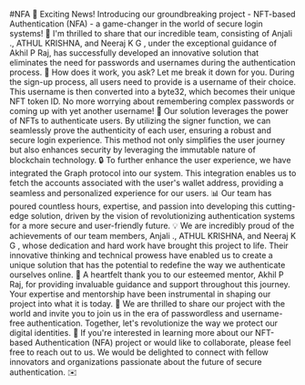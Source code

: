 #NFA
🔐 Exciting News! Introducing our groundbreaking project - NFT-based Authentication (NFA) - a game-changer in the world of secure login systems! 🌟
I'm thrilled to share that our incredible team, consisting of Anjali ., ATHUL KRISHNA, and Neeraj K G , under the exceptional guidance of Akhil P Raj, has successfully developed an innovative solution that eliminates the need for passwords and usernames during the authentication process. 🚀
How does it work, you ask? Let me break it down for you. During the sign-up process, all users need to provide is a username of their choice. This username is then converted into a byte32, which becomes their unique NFT token ID. No more worrying about remembering complex passwords or coming up with yet another username! 🎉
Our solution leverages the power of NFTs to authenticate users. By utilizing the signer function, we can seamlessly prove the authenticity of each user, ensuring a robust and secure login experience. This method not only simplifies the user journey but also enhances security by leveraging the immutable nature of blockchain technology. 🔒
To further enhance the user experience, we have integrated the Graph protocol into our system. This integration enables us to fetch the accounts associated with the user's wallet address, providing a seamless and personalized experience for our users. 📊
Our team has poured countless hours, expertise, and passion into developing this cutting-edge solution, driven by the vision of revolutionizing authentication systems for a more secure and user-friendly future. 💡
We are incredibly proud of the achievements of our team members, Anjali ., ATHUL KRISHNA, and Neeraj K G , whose dedication and hard work have brought this project to life. Their innovative thinking and technical prowess have enabled us to create a unique solution that has the potential to redefine the way we authenticate ourselves online. 👏
A heartfelt thank you to our esteemed mentor, Akhil P Raj, for providing invaluable guidance and support throughout this journey. Your expertise and mentorship have been instrumental in shaping our project into what it is today. 🙏
We are thrilled to share our project with the world and invite you to join us in the era of passwordless and username-free authentication. Together, let's revolutionize the way we protect our digital identities. 💪
If you're interested in learning more about our NFT-based Authentication (NFA) project or would like to collaborate, please feel free to reach out to us. We would be delighted to connect with fellow innovators and organizations passionate about the future of secure authentication. ✉️

